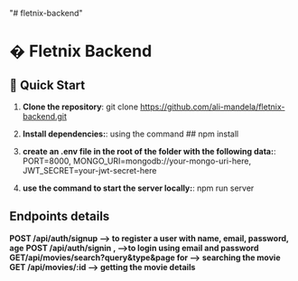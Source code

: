 "# fletnix-backend" 
# � Fletnix Backend

## 🚀 Quick Start

1. **Clone the repository**: 
   git clone https://github.com/ali-mandela/fletnix-backend.git


2. **Install dependencies:**:
    using the command ## npm install

3. **create an .env file in the root of the folder with the following data:**:
    PORT=8000, MONGO_URI=mongodb://your-mongo-uri-here, JWT_SECRET=your-jwt-secret-here


4. **use the command  to start the server locally:**:
    npm run server

## Endpoints details 

**POST /api/auth/signup  --> to register a user with name, email, password, age**
**POST /api/auth/signin , -->to login using email and password**
**GET/api/movies/search?query&type&page for --> searching the movie**
**GET /api/movies/:id --> getting the movie details**